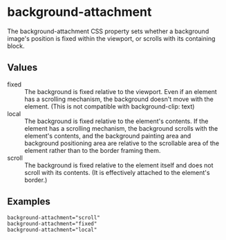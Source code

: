 # background-attachment

The background-attachment CSS property sets whether a background image's position is fixed within the viewport, or scrolls with its containing block.

## Values

<dl>
<dt>fixed</dt>
<dd>The background is fixed relative to the viewport. Even if an element has a scrolling mechanism, the background doesn't move with the element. (This is not compatible with background-clip: text)</dd>
<dt>local</dt>
<dd>The background is fixed relative to the element's contents. If the element has a scrolling mechanism, the background scrolls with the element's contents, and the background painting area and background positioning area are relative to the scrollable area of the element rather than to the border framing them.</dd>
<dt>scroll</dt>
<dd>The background is fixed relative to the element itself and does not scroll with its contents. (It is effectively attached to the element's border.)</dd>
</dl>

## Examples

```
background-attachment="scroll"
background-attachment="fixed"
background-attachment="local"
```
